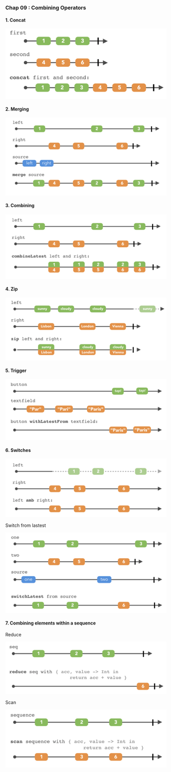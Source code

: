 ### Chap 09 : Combining Operators

#### 1. Concat

![](./09_concat.png)

#### 2. Merging

![](./09_merging.png)

#### 3. Combining

![](./09_combine.png)

#### 4. Zip

![](./09_zip.png)

#### 5. Trigger

![](./09_trigger.png)

#### 6. Switches

![](./09_switch.png)

Switch from lastest

![](./09_switch_from_lastest.png)

#### 7. Combining elements within a sequence

Reduce

![](./09_reduce.png)

Scan

![](./09_scan.png)
